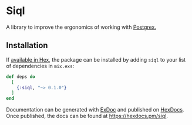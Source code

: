 # Siql

A library to improve the ergonomics of working with [Postgrex.](https://github.com/elixir-ecto/postgrex)


## Installation

If [available in Hex](https://hex.pm/docs/publish), the package can be installed
by adding `siql` to your list of dependencies in `mix.exs`:

```elixir
def deps do
  [
    {:siql, "~> 0.1.0"}
  ]
end
```

Documentation can be generated with [ExDoc](https://github.com/elixir-lang/ex_doc)
and published on [HexDocs](https://hexdocs.pm). Once published, the docs can
be found at <https://hexdocs.pm/siql>.

